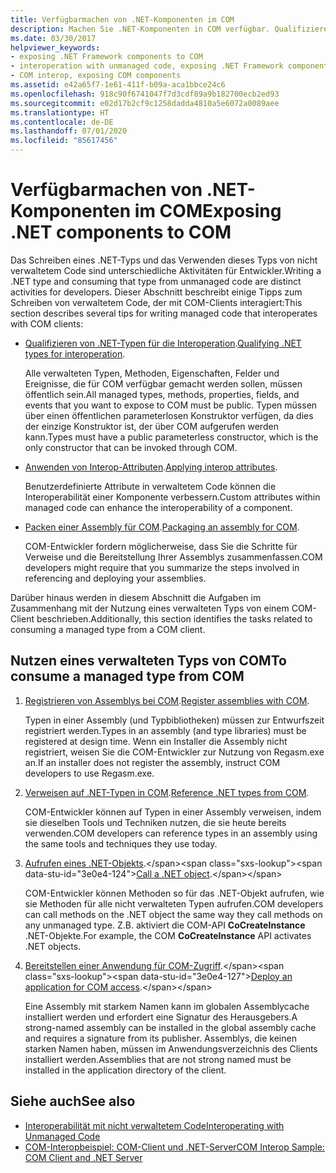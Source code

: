 ```yaml
---
title: Verfügbarmachen von .NET-Komponenten im COM
description: Machen Sie .NET-Komponenten in COM verfügbar. Qualifizieren Sie .NET-Typen für die Interoperation. Wenden Sie Interop-Attribute an. Packen Sie eine Assembly für COM. Nutzen Sie einen verwalteten Typ aus COM.
ms.date: 03/30/2017
helpviewer_keywords:
- exposing .NET Framework components to COM
- interoperation with unmanaged code, exposing .NET Framework components
- COM interop, exposing COM components
ms.assetid: e42a65f7-1e61-411f-b09a-aca1bbce24c6
ms.openlocfilehash: 918c90f6741047f7d3cdf89a9b182700ecb2ed93
ms.sourcegitcommit: e02d17b2cf9c1258dadda4810a5e6072a0089aee
ms.translationtype: HT
ms.contentlocale: de-DE
ms.lasthandoff: 07/01/2020
ms.locfileid: "85617456"
---
```

# <a name="exposing-net-components-to-com"></a><span data-ttu-id="3e0e4-107">Verfügbarmachen von .NET-Komponenten im COM</span><span class="sxs-lookup"><span data-stu-id="3e0e4-107">Exposing .NET components to COM</span></span>

<span data-ttu-id="3e0e4-108">Das Schreiben eines .NET-Typs und das Verwenden dieses Typs von nicht verwaltetem Code sind unterschiedliche Aktivitäten für Entwickler.</span><span class="sxs-lookup"><span data-stu-id="3e0e4-108">Writing a .NET type and consuming that type from unmanaged code are distinct activities for developers.</span></span> <span data-ttu-id="3e0e4-109">Dieser Abschnitt beschreibt einige Tipps zum Schreiben von verwaltetem Code, der mit COM-Clients interagiert:</span><span class="sxs-lookup"><span data-stu-id="3e0e4-109">This section describes several tips for writing managed code that interoperates with COM clients:</span></span>

- <span data-ttu-id="3e0e4-110">[Qualifizieren von .NET-Typen für die Interoperation](../../standard/native-interop/qualify-net-types-for-interoperation.md).</span><span class="sxs-lookup"><span data-stu-id="3e0e4-110">[Qualifying .NET types for interoperation](../../standard/native-interop/qualify-net-types-for-interoperation.md).</span></span>

     <span data-ttu-id="3e0e4-111">Alle verwalteten Typen, Methoden, Eigenschaften, Felder und Ereignisse, die für COM verfügbar gemacht werden sollen, müssen öffentlich sein.</span><span class="sxs-lookup"><span data-stu-id="3e0e4-111">All managed types, methods, properties, fields, and events that you want to expose to COM must be public.</span></span> <span data-ttu-id="3e0e4-112">Typen müssen über einen öffentlichen parameterlosen Konstruktor verfügen, da dies der einzige Konstruktor ist, der über COM aufgerufen werden kann.</span><span class="sxs-lookup"><span data-stu-id="3e0e4-112">Types must have a public parameterless constructor, which is the only constructor that can be invoked through COM.</span></span>

- <span data-ttu-id="3e0e4-113">[Anwenden von Interop-Attributen](../../standard/native-interop/apply-interop-attributes.md).</span><span class="sxs-lookup"><span data-stu-id="3e0e4-113">[Applying interop attributes](../../standard/native-interop/apply-interop-attributes.md).</span></span>

     <span data-ttu-id="3e0e4-114">Benutzerdefinierte Attribute in verwaltetem Code können die Interoperabilität einer Komponente verbessern.</span><span class="sxs-lookup"><span data-stu-id="3e0e4-114">Custom attributes within managed code can enhance the interoperability of a component.</span></span>

- <span data-ttu-id="3e0e4-115">[Packen einer Assembly für COM](packaging-an-assembly-for-com.md).</span><span class="sxs-lookup"><span data-stu-id="3e0e4-115">[Packaging an assembly for COM](packaging-an-assembly-for-com.md).</span></span>

     <span data-ttu-id="3e0e4-116">COM-Entwickler fordern möglicherweise, dass Sie die Schritte für Verweise und die Bereitstellung Ihrer Assemblys zusammenfassen.</span><span class="sxs-lookup"><span data-stu-id="3e0e4-116">COM developers might require that you summarize the steps involved in referencing and deploying your assemblies.</span></span>

 <span data-ttu-id="3e0e4-117">Darüber hinaus werden in diesem Abschnitt die Aufgaben im Zusammenhang mit der Nutzung eines verwalteten Typs von einem COM-Client beschrieben.</span><span class="sxs-lookup"><span data-stu-id="3e0e4-117">Additionally, this section identifies the tasks related to consuming a managed type from a COM client.</span></span>

## <a name="to-consume-a-managed-type-from-com"></a><span data-ttu-id="3e0e4-118">Nutzen eines verwalteten Typs von COM</span><span class="sxs-lookup"><span data-stu-id="3e0e4-118">To consume a managed type from COM</span></span>

1. <span data-ttu-id="3e0e4-119">[Registrieren von Assemblys bei COM](registering-assemblies-with-com.md).</span><span class="sxs-lookup"><span data-stu-id="3e0e4-119">[Register assemblies with COM](registering-assemblies-with-com.md).</span></span>

     <span data-ttu-id="3e0e4-120">Typen in einer Assembly (und Typbibliotheken) müssen zur Entwurfszeit registriert werden.</span><span class="sxs-lookup"><span data-stu-id="3e0e4-120">Types in an assembly (and type libraries) must be registered at design time.</span></span> <span data-ttu-id="3e0e4-121">Wenn ein Installer die Assembly nicht registriert, weisen Sie die COM-Entwickler zur Nutzung von Regasm.exe an.</span><span class="sxs-lookup"><span data-stu-id="3e0e4-121">If an installer does not register the assembly, instruct COM developers to use Regasm.exe.</span></span>

2. <span data-ttu-id="3e0e4-122">[Verweisen auf .NET-Typen in COM](how-to-reference-net-types-from-com.md).</span><span class="sxs-lookup"><span data-stu-id="3e0e4-122">[Reference .NET types from COM](how-to-reference-net-types-from-com.md).</span></span>

     <span data-ttu-id="3e0e4-123">COM-Entwickler können auf Typen in einer Assembly verweisen, indem sie dieselben Tools und Techniken nutzen, die sie heute bereits verwenden.</span><span class="sxs-lookup"><span data-stu-id="3e0e4-123">COM developers can reference types in an assembly using the same tools and techniques they use today.</span></span>

3. <span data-ttu-id="3e0e4-124">[Aufrufen eines .NET-Objekts](https://docs.microsoft.com/previous-versions/dotnet/netframework-4.0/8hw8h46b(v=vs.100)).</span><span class="sxs-lookup"><span data-stu-id="3e0e4-124">[Call a .NET object](https://docs.microsoft.com/previous-versions/dotnet/netframework-4.0/8hw8h46b(v=vs.100)).</span></span>

     <span data-ttu-id="3e0e4-125">COM-Entwickler können Methoden so für das .NET-Objekt aufrufen, wie sie Methoden für alle nicht verwalteten Typen aufrufen.</span><span class="sxs-lookup"><span data-stu-id="3e0e4-125">COM developers can call methods on the .NET object the same way they call methods on any unmanaged type.</span></span> <span data-ttu-id="3e0e4-126">Z.B. aktiviert die COM-API **CoCreateInstance** .NET-Objekte.</span><span class="sxs-lookup"><span data-stu-id="3e0e4-126">For example, the COM **CoCreateInstance** API activates .NET objects.</span></span>

4. <span data-ttu-id="3e0e4-127">[Bereitstellen einer Anwendung für COM-Zugriff](https://docs.microsoft.com/previous-versions/dotnet/netframework-4.0/c2850st8(v=vs.100)).</span><span class="sxs-lookup"><span data-stu-id="3e0e4-127">[Deploy an application for COM access](https://docs.microsoft.com/previous-versions/dotnet/netframework-4.0/c2850st8(v=vs.100)).</span></span>

     <span data-ttu-id="3e0e4-128">Eine Assembly mit starkem Namen kann im globalen Assemblycache installiert werden und erfordert eine Signatur des Herausgebers.</span><span class="sxs-lookup"><span data-stu-id="3e0e4-128">A strong-named assembly can be installed in the global assembly cache and requires a signature from its publisher.</span></span> <span data-ttu-id="3e0e4-129">Assemblys, die keinen starken Namen haben, müssen im Anwendungsverzeichnis des Clients installiert werden.</span><span class="sxs-lookup"><span data-stu-id="3e0e4-129">Assemblies that are not strong named must be installed in the application directory of the client.</span></span>

## <a name="see-also"></a><span data-ttu-id="3e0e4-130">Siehe auch</span><span class="sxs-lookup"><span data-stu-id="3e0e4-130">See also</span></span>

- [<span data-ttu-id="3e0e4-131">Interoperabilität mit nicht verwaltetem Code</span><span class="sxs-lookup"><span data-stu-id="3e0e4-131">Interoperating with Unmanaged Code</span></span>](index.md)
- [<span data-ttu-id="3e0e4-132">COM-Interopbeispiel: COM-Client und .NET-Server</span><span class="sxs-lookup"><span data-stu-id="3e0e4-132">COM Interop Sample: COM Client and .NET Server</span></span>](com-interop-sample-com-client-and-net-server.md)
